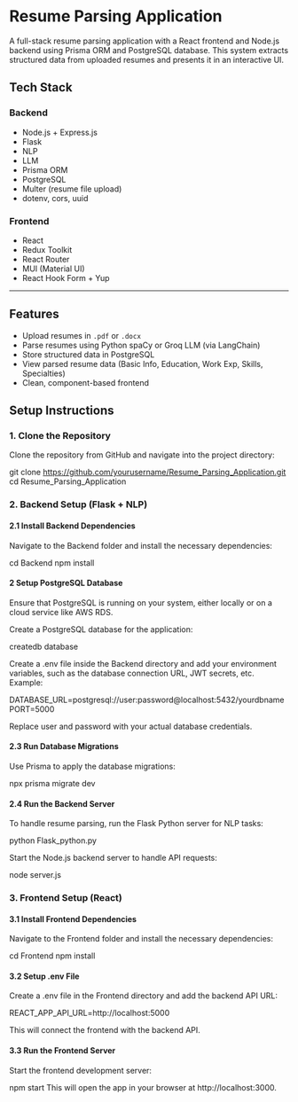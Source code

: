 # Resume Parsing Application

A full-stack resume parsing application with a React frontend and Node.js backend using Prisma ORM and PostgreSQL database. This system extracts structured data from uploaded resumes and presents it in an interactive UI.

## Tech Stack

### Backend
- Node.js + Express.js
- Flask
- NLP
- LLM
- Prisma ORM
- PostgreSQL
- Multer (resume file upload)
- dotenv, cors, uuid


### Frontend
- React
- Redux Toolkit
- React Router
- MUI (Material UI)
- React Hook Form + Yup

---

## Features

- Upload resumes in `.pdf` or `.docx`
- Parse resumes using Python spaCy or Groq LLM (via LangChain)
- Store structured data in PostgreSQL
- View parsed resume data (Basic Info, Education, Work Exp, Skills, Specialties)
- Clean, component-based frontend



##  Setup Instructions

### 1. Clone the Repository
Clone the repository from GitHub and navigate into the project directory:

git clone https://github.com/yourusername/Resume_Parsing_Application.git
cd Resume_Parsing_Application

### 2. Backend Setup (Flask + NLP)
#### 2.1 Install Backend Dependencies
Navigate to the Backend folder and install the necessary dependencies:

cd Backend
npm install


#### 2 Setup PostgreSQL Database
Ensure that PostgreSQL is running on your system, either locally or on a cloud service like AWS RDS.

Create a PostgreSQL database for the application:

createdb database

Create a .env file inside the Backend directory and add your environment variables, such as the database connection URL, JWT secrets, etc. Example:

DATABASE_URL=postgresql://user:password@localhost:5432/yourdbname
PORT=5000

Replace user and password with your actual database credentials.

#### 2.3 Run Database Migrations
Use Prisma to apply the database migrations:

npx prisma migrate dev



#### 2.4 Run the Backend Server
To handle resume parsing, run the Flask Python server for NLP tasks:

python Flask_python.py

Start the Node.js backend server to handle API requests:

node server.js

### 3. Frontend Setup (React)
#### 3.1 Install Frontend Dependencies
Navigate to the Frontend folder and install the necessary dependencies:

cd Frontend
npm install


#### 3.2 Setup .env File
Create a .env file in the Frontend directory and add the backend API URL:

REACT_APP_API_URL=http://localhost:5000

This will connect the frontend with the backend API.

#### 3.3 Run the Frontend Server
Start the frontend development server:

npm start
This will open the app in your browser at http://localhost:3000.
